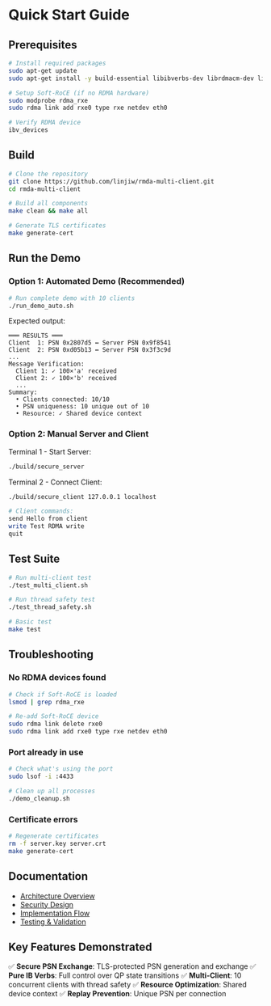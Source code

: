 # Quick Start Guide

## Prerequisites

```bash
# Install required packages
sudo apt-get update
sudo apt-get install -y build-essential libibverbs-dev librdmacm-dev libssl-dev

# Setup Soft-RoCE (if no RDMA hardware)
sudo modprobe rdma_rxe
sudo rdma link add rxe0 type rxe netdev eth0

# Verify RDMA device
ibv_devices
```

## Build

```bash
# Clone the repository
git clone https://github.com/linjiw/rmda-multi-client.git
cd rmda-multi-client

# Build all components
make clean && make all

# Generate TLS certificates
make generate-cert
```

## Run the Demo

### Option 1: Automated Demo (Recommended)
```bash
# Run complete demo with 10 clients
./run_demo_auto.sh
```

Expected output:
```
═══ RESULTS ═══
Client  1: PSN 0x2807d5 ↔ Server PSN 0x9f8541
Client  2: PSN 0xd05b13 ↔ Server PSN 0x3f3c9d
...
Message Verification:
  Client 1: ✓ 100×'a' received
  Client 2: ✓ 100×'b' received
  ...
Summary:
  • Clients connected: 10/10
  • PSN uniqueness: 10 unique out of 10
  • Resource: ✓ Shared device context
```

### Option 2: Manual Server and Client

Terminal 1 - Start Server:
```bash
./build/secure_server
```

Terminal 2 - Connect Client:
```bash
./build/secure_client 127.0.0.1 localhost

# Client commands:
send Hello from client
write Test RDMA write
quit
```

## Test Suite

```bash
# Run multi-client test
./test_multi_client.sh

# Run thread safety test
./test_thread_safety.sh

# Basic test
make test
```

## Troubleshooting

### No RDMA devices found
```bash
# Check if Soft-RoCE is loaded
lsmod | grep rdma_rxe

# Re-add Soft-RoCE device
sudo rdma link delete rxe0
sudo rdma link add rxe0 type rxe netdev eth0
```

### Port already in use
```bash
# Check what's using the port
sudo lsof -i :4433

# Clean up all processes
./demo_cleanup.sh
```

### Certificate errors
```bash
# Regenerate certificates
rm -f server.key server.crt
make generate-cert
```

## Documentation

- [Architecture Overview](docs/ARCHITECTURE_OVERVIEW.md)
- [Security Design](docs/SECURITY_DESIGN.md)
- [Implementation Flow](docs/IMPLEMENTATION_FLOW.md)
- [Testing & Validation](docs/TESTING_VALIDATION.md)

## Key Features Demonstrated

✅ **Secure PSN Exchange**: TLS-protected PSN generation and exchange
✅ **Pure IB Verbs**: Full control over QP state transitions
✅ **Multi-Client**: 10 concurrent clients with thread safety
✅ **Resource Optimization**: Shared device context
✅ **Replay Prevention**: Unique PSN per connection